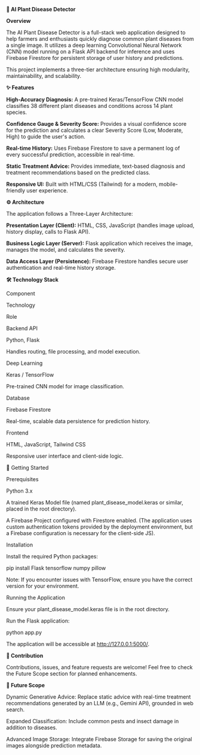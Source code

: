**🌿 AI Plant Disease Detector**

**Overview**

The AI Plant Disease Detector is a full-stack web application designed to help farmers and enthusiasts quickly diagnose common plant diseases from a single image. It utilizes a deep learning Convolutional Neural Network (CNN) model running on a Flask API backend for inference and uses Firebase Firestore for persistent storage of user history and predictions.

This project implements a three-tier architecture ensuring high modularity, maintainability, and scalability.

**✨ Features**

**High-Accuracy Diagnosis:** A pre-trained Keras/TensorFlow CNN model classifies 38 different plant diseases and conditions across 14 plant species.

**Confidence Gauge & Severity Score:** Provides a visual confidence score for the prediction and calculates a clear Severity Score (Low, Moderate, High) to guide the user's action.

**Real-time History:** Uses Firebase Firestore to save a permanent log of every successful prediction, accessible in real-time.

**Static Treatment Advice:** Provides immediate, text-based diagnosis and treatment recommendations based on the predicted class.

**Responsive UI:** Built with HTML/CSS (Tailwind) for a modern, mobile-friendly user experience.

**⚙️ Architecture**

The application follows a Three-Layer Architecture:

**Presentation Layer (Client):** HTML, CSS, JavaScript (handles image upload, history display, calls to Flask API).

**Business Logic Layer (Server):** Flask application which receives the image, manages the model, and calculates the severity.

**Data Access Layer (Persistence):** Firebase Firestore handles secure user authentication and real-time history storage.

**🛠️ Technology Stack**

Component

Technology

Role

Backend API

Python, Flask

Handles routing, file processing, and model execution.

Deep Learning

Keras / TensorFlow

Pre-trained CNN model for image classification.

Database

Firebase Firestore

Real-time, scalable data persistence for prediction history.

Frontend

HTML, JavaScript, Tailwind CSS

Responsive user interface and client-side logic.

🚀 Getting Started

Prerequisites

Python 3.x

A trained Keras Model file (named plant_disease_model.keras or similar, placed in the root directory).

A Firebase Project configured with Firestore enabled. (The application uses custom authentication tokens provided by the deployment environment, but a Firebase configuration is necessary for the client-side JS).

Installation

Install the required Python packages:

pip install Flask tensorflow numpy pillow


Note: If you encounter issues with TensorFlow, ensure you have the correct version for your environment.

Running the Application

Ensure your plant_disease_model.keras file is in the root directory.

Run the Flask application:

python app.py


The application will be accessible at http://127.0.0.1:5000/.

**🤝 Contribution**

Contributions, issues, and feature requests are welcome! Feel free to check the Future Scope section for planned enhancements.

**🔮 Future Scope**

Dynamic Generative Advice: Replace static advice with real-time treatment recommendations generated by an LLM (e.g., Gemini API), grounded in web search.

Expanded Classification: Include common pests and insect damage in addition to diseases.

Advanced Image Storage: Integrate Firebase Storage for saving the original images alongside prediction metadata.
